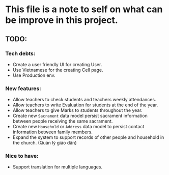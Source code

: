 # This file is a note to self on what can be improve in this project.

## TODO:
### Tech debts:
* Create a user friendly UI for creating User.
* Use Vietnamese for the creating Cell page.
* Use Production env.
### New features:
* Allow teachers to check students and teachers weekly attendances.
* Allow teachers to write Evaluation for students at the end of the year.
* Allow teachers to give Marks to students throughout the year.
* Create new ```Sacrament``` data model persist sacrament information between people receiving the same sacrament.
* Create new ```Household``` or ```Address``` data model to persist contact information between family members.
* Expand the system to support records of other people and household in the church. (Quản lý giáo dân) 
### Nice to have:
* Support translation for multiple languages.
